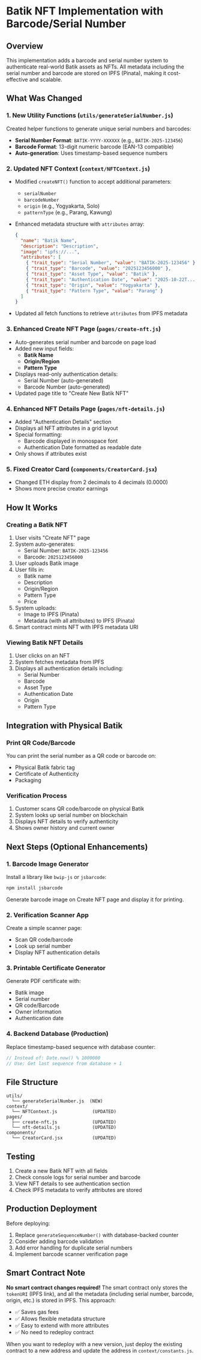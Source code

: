 # Batik NFT Implementation with Barcode/Serial Number

## Overview

This implementation adds a barcode and serial number system to authenticate real-world Batik assets as NFTs. All metadata including the serial number and barcode are stored on IPFS (Pinata), making it cost-effective and scalable.

## What Was Changed

### 1. **New Utility Functions** (`utils/generateSerialNumber.js`)

Created helper functions to generate unique serial numbers and barcodes:

- **Serial Number Format**: `BATIK-YYYY-XXXXXX` (e.g., `BATIK-2025-123456`)
- **Barcode Format**: 13-digit numeric barcode (EAN-13 compatible)
- **Auto-generation**: Uses timestamp-based sequence numbers

### 2. **Updated NFT Context** (`context/NFTContext.js`)

- Modified `createNFT()` function to accept additional parameters:
  - `serialNumber`
  - `barcodeNumber`
  - `origin` (e.g., Yogyakarta, Solo)
  - `patternType` (e.g., Parang, Kawung)
- Enhanced metadata structure with `attributes` array:

  ```json
  {
    "name": "Batik Name",
    "description": "Description",
    "image": "ipfs://...",
    "attributes": [
      { "trait_type": "Serial Number", "value": "BATIK-2025-123456" },
      { "trait_type": "Barcode", "value": "2025123456000" },
      { "trait_type": "Asset Type", "value": "Batik" },
      { "trait_type": "Authentication Date", "value": "2025-10-22T..." },
      { "trait_type": "Origin", "value": "Yogyakarta" },
      { "trait_type": "Pattern Type", "value": "Parang" }
    ]
  }
  ```

- Updated all fetch functions to retrieve `attributes` from IPFS metadata

### 3. **Enhanced Create NFT Page** (`pages/create-nft.js`)

- Auto-generates serial number and barcode on page load
- Added new input fields:
  - **Batik Name**
  - **Origin/Region**
  - **Pattern Type**
- Displays read-only authentication details:
  - Serial Number (auto-generated)
  - Barcode Number (auto-generated)
- Updated page title to "Create New Batik NFT"

### 4. **Enhanced NFT Details Page** (`pages/nft-details.js`)

- Added "Authentication Details" section
- Displays all NFT attributes in a grid layout
- Special formatting:
  - Barcode displayed in monospace font
  - Authentication Date formatted as readable date
- Only shows if attributes exist

### 5. **Fixed Creator Card** (`components/CreatorCard.jsx`)

- Changed ETH display from 2 decimals to 4 decimals (0.0000)
- Shows more precise creator earnings

## How It Works

### Creating a Batik NFT

1. User visits "Create NFT" page
2. System auto-generates:
   - Serial Number: `BATIK-2025-123456`
   - Barcode: `2025123456000`
3. User uploads Batik image
4. User fills in:
   - Batik name
   - Description
   - Origin/Region
   - Pattern Type
   - Price
5. System uploads:
   - Image to IPFS (Pinata)
   - Metadata (with all attributes) to IPFS (Pinata)
6. Smart contract mints NFT with IPFS metadata URI

### Viewing Batik NFT Details

1. User clicks on an NFT
2. System fetches metadata from IPFS
3. Displays all authentication details including:
   - Serial Number
   - Barcode
   - Asset Type
   - Authentication Date
   - Origin
   - Pattern Type

## Integration with Physical Batik

### Print QR Code/Barcode

You can print the serial number as a QR code or barcode on:

- Physical Batik fabric tag
- Certificate of Authenticity
- Packaging

### Verification Process

1. Customer scans QR code/barcode on physical Batik
2. System looks up serial number on blockchain
3. Displays NFT details to verify authenticity
4. Shows owner history and current owner

## Next Steps (Optional Enhancements)

### 1. Barcode Image Generator

Install a library like `bwip-js` or `jsbarcode`:

```bash
npm install jsbarcode
```

Generate barcode image on Create NFT page and display it for printing.

### 2. Verification Scanner App

Create a simple scanner page:

- Scan QR code/barcode
- Look up serial number
- Display NFT authentication details

### 3. Printable Certificate Generator

Generate PDF certificate with:

- Batik image
- Serial number
- QR code/Barcode
- Owner information
- Authentication date

### 4. Backend Database (Production)

Replace timestamp-based sequence with database counter:

```javascript
// Instead of: Date.now() % 1000000
// Use: Get last sequence from database + 1
```

## File Structure

```
utils/
  └── generateSerialNumber.js  (NEW)
context/
  └── NFTContext.js             (UPDATED)
pages/
  ├── create-nft.js             (UPDATED)
  └── nft-details.js            (UPDATED)
components/
  └── CreatorCard.jsx           (UPDATED)
```

## Testing

1. Create a new Batik NFT with all fields
2. Check console logs for serial number and barcode
3. View NFT details to see authentication section
4. Check IPFS metadata to verify attributes are stored

## Production Deployment

Before deploying:

1. Replace `generateSequenceNumber()` with database-backed counter
2. Consider adding barcode validation
3. Add error handling for duplicate serial numbers
4. Implement barcode scanner verification page

## Smart Contract Note

**No smart contract changes required!** The smart contract only stores the `tokenURI` (IPFS link), and all the metadata (including serial number, barcode, origin, etc.) is stored in IPFS. This approach:

- ✅ Saves gas fees
- ✅ Allows flexible metadata structure
- ✅ Easy to extend with more attributes
- ✅ No need to redeploy contract

When you want to redeploy with a new version, just deploy the existing contract to a new address and update the address in `context/constants.js`.
